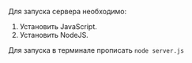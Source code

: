 Для запуска сервера необходимо:
1. Установить JavaScript.
2. Установить NodeJS.

Для запуска в терминале прописать ```node server.js```